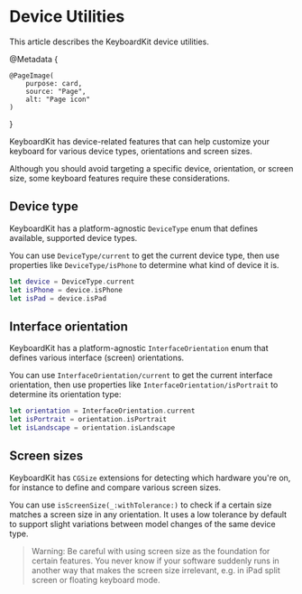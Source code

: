 # Device Utilities

This article describes the KeyboardKit device utilities.

@Metadata {

    @PageImage(
        purpose: card,
        source: "Page",
        alt: "Page icon"
    )
}

KeyboardKit has device-related features that can help customize your keyboard for various device types, orientations and screen sizes.

Although you should avoid targeting a specific device, orientation, or screen size, some keyboard features require these considerations.



## Device type

KeyboardKit has a platform-agnostic ``DeviceType`` enum that defines available, supported device types. 

You can use ``DeviceType/current`` to get the current device type, then use properties like ``DeviceType/isPhone`` to determine what kind of device it is.

```swift
let device = DeviceType.current
let isPhone = device.isPhone
let isPad = device.isPad
```



## Interface orientation

KeyboardKit has a platform-agnostic ``InterfaceOrientation`` enum that defines various interface (screen) orientations. 

You can use ``InterfaceOrientation/current`` to get the current interface orientation, then use properties like ``InterfaceOrientation/isPortrait`` to determine its orientation type:

```swift
let orientation = InterfaceOrientation.current
let isPortrait = orientation.isPortrait
let isLandscape = orientation.isLandscape
```



## Screen sizes

KeyboardKit has `CGSize` extensions for detecting which hardware you're on, for instance to define and compare various screen sizes.

You can use `isScreenSize(_:withTolerance:)` to check if a certain size matches a screen size in any orientation. It uses a low tolerance by default to support slight variations between model changes of the same device type.

> Warning: Be careful with using screen size as the foundation for certain features. You never know if your software suddenly runs in another way that makes the screen size irrelevant, e.g. in iPad split screen or floating keyboard mode. 



[Pro]: https://github.com/KeyboardKit/KeyboardKitPro
